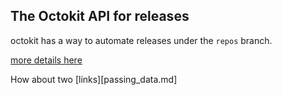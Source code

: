 ## The Octokit API for releases

octokit has a way to automate releases under the `repos` branch. 

[more details here](https://octokit.github.io/rest.js/v18#repos-create-release)


How about two [links][passing_data.md]